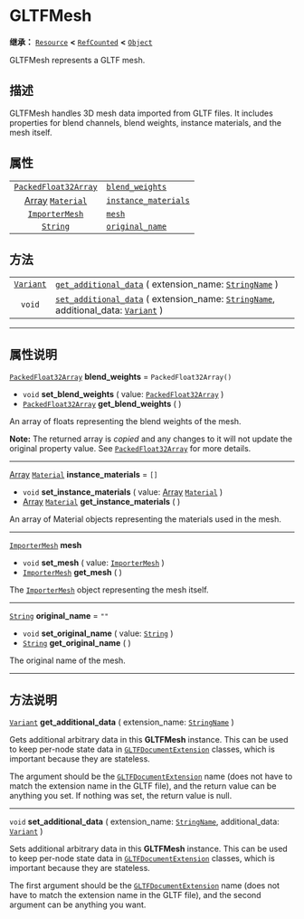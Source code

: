 <!-- ⚠ 请勿编辑本文件 ⚠ -->
<!-- 本文档使用脚本从 WeDot 引擎源码仓库生成。 -->
<!-- 生成脚本：https://github.com/WeDot-Engine/WeDot/tree/4.3/doc/tools/make_md.py； -->
<!-- 原文件：https://github.com/WeDot-Engine/WeDot/tree/4.3/modules/gltf/doc_classes/GLTFMesh.xml。 -->

<div id="_class_gltfmesh"></div>

# GLTFMesh

**继承：** [`Resource`](class_resource.md) **<** [`RefCounted`](class_refcounted.md) **<** [`Object`](class_object.md)

GLTFMesh represents a GLTF mesh.

## 描述

GLTFMesh handles 3D mesh data imported from GLTF files. It includes properties for blend channels, blend weights, instance materials, and the mesh itself.

## 属性

|||
|:-:|:--|
| [`PackedFloat32Array`](class_packedfloat32array.md)     | [`blend_weights`](#class_gltfmesh_property_blend_weights)           | ``PackedFloat32Array()`` |
| [Array](class_array.md) [`Material`](class_material.md) | [`instance_materials`](#class_gltfmesh_property_instance_materials) | ``[]``                   |
| [`ImporterMesh`](class_importermesh.md)                 | [`mesh`](#class_gltfmesh_property_mesh)                             |                          |
| [`String`](class_string.md)                             | [`original_name`](#class_gltfmesh_property_original_name)           | ``""``                   |

## 方法

|||
|:-:|:--|
| [`Variant`](class_variant.md) | [`get_additional_data`](#class_gltfmesh_method_get_additional_data) ( extension_name: [`StringName`](class_stringname.md) )                                                 |
| `void`                        | [`set_additional_data`](#class_gltfmesh_method_set_additional_data) ( extension_name: [`StringName`](class_stringname.md), additional_data: [`Variant`](class_variant.md) ) |

<!-- rst-class:: classref-section-separator -->

---

## 属性说明

<div id="_class_gltfmesh_property_blend_weights"></div>

[`PackedFloat32Array`](class_packedfloat32array.md) **blend_weights** = ``PackedFloat32Array()`` <div id="class_gltfmesh_property_blend_weights"></div>

- `void` **set_blend_weights** ( value: [`PackedFloat32Array`](class_packedfloat32array.md) )
- [`PackedFloat32Array`](class_packedfloat32array.md) **get_blend_weights** ( )

An array of floats representing the blend weights of the mesh.

**Note:** The returned array is *copied* and any changes to it will not update the original property value. See [`PackedFloat32Array`](class_packedfloat32array.md) for more details.

<!-- rst-class:: classref-item-separator -->

---

<div id="_class_gltfmesh_property_instance_materials"></div>

[Array](class_array.md) [`Material`](class_material.md) **instance_materials** = ``[]`` <div id="class_gltfmesh_property_instance_materials"></div>

- `void` **set_instance_materials** ( value: [Array](class_array.md) [`Material`](class_material.md) )
- [Array](class_array.md) [`Material`](class_material.md) **get_instance_materials** ( )

An array of Material objects representing the materials used in the mesh.

<!-- rst-class:: classref-item-separator -->

---

<div id="_class_gltfmesh_property_mesh"></div>

[`ImporterMesh`](class_importermesh.md) **mesh** <div id="class_gltfmesh_property_mesh"></div>

- `void` **set_mesh** ( value: [`ImporterMesh`](class_importermesh.md) )
- [`ImporterMesh`](class_importermesh.md) **get_mesh** ( )

The [`ImporterMesh`](class_importermesh.md) object representing the mesh itself.

<!-- rst-class:: classref-item-separator -->

---

<div id="_class_gltfmesh_property_original_name"></div>

[`String`](class_string.md) **original_name** = ``""`` <div id="class_gltfmesh_property_original_name"></div>

- `void` **set_original_name** ( value: [`String`](class_string.md) )
- [`String`](class_string.md) **get_original_name** ( )

The original name of the mesh.

<!-- rst-class:: classref-section-separator -->

---

## 方法说明

<div id="_class_gltfmesh_method_get_additional_data"></div>

[`Variant`](class_variant.md) **get_additional_data** ( extension_name: [`StringName`](class_stringname.md) )<div id="class_gltfmesh_method_get_additional_data"></div>

Gets additional arbitrary data in this **GLTFMesh** instance. This can be used to keep per-node state data in [`GLTFDocumentExtension`](class_gltfdocumentextension.md) classes, which is important because they are stateless.

The argument should be the [`GLTFDocumentExtension`](class_gltfdocumentextension.md) name (does not have to match the extension name in the GLTF file), and the return value can be anything you set. If nothing was set, the return value is null.

<!-- rst-class:: classref-item-separator -->

---

<div id="_class_gltfmesh_method_set_additional_data"></div>

`void` **set_additional_data** ( extension_name: [`StringName`](class_stringname.md), additional_data: [`Variant`](class_variant.md) )<div id="class_gltfmesh_method_set_additional_data"></div>

Sets additional arbitrary data in this **GLTFMesh** instance. This can be used to keep per-node state data in [`GLTFDocumentExtension`](class_gltfdocumentextension.md) classes, which is important because they are stateless.

The first argument should be the [`GLTFDocumentExtension`](class_gltfdocumentextension.md) name (does not have to match the extension name in the GLTF file), and the second argument can be anything you want.

[^virtual]: 本方法通常需要用户覆盖才能生效。
[^const]: 本方法无副作用，不会修改该实例的任何成员变量。
[^vararg]: 本方法除了能接受在此处描述的参数外，还能够继续接受任意数量的参数。
[^constructor]: 本方法用于构造某个类型。
[^static]: 调用本方法无需实例，可直接使用类名进行调用。
[^operator]: 本方法描述的是使用本类型作为左操作数的有效运算符。
[^bitfield]: 这个值是由下列位标志构成位掩码的整数。
[^void]: 无返回值。
